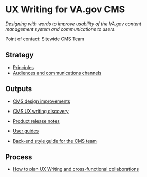 # UX Writing for VA.gov CMS
*Designing with words to improve usability of the VA.gov content management system and communications to users.*

Point of contact: Sitewide CMS Team

## Strategy

- [Principles](https://github.com/department-of-veterans-affairs/va.gov-team/blob/master/platform/cms/ux-writing/CMS-back-end-style-guide/principles.md)
- [Audiences and communications channels](https://github.com/department-of-veterans-affairs/va.gov-team/blob/master/platform/cms/ux-writing/audiences-communications/audiences-and-comms-channels.md)

## Outputs

- [CMS design improvements](https://github.com/department-of-veterans-affairs/va.gov-team/tree/master/platform/cms/ux-writing/CMS-design-improvements)

- [CMS UX writing discovery](https://github.com/department-of-veterans-affairs/va.gov-team/blob/master/platform/cms/ux-writing/ux-writing-discovery.md)

- [Product release notes](https://github.com/department-of-veterans-affairs/va.gov-team/tree/master/platform/cms/ux-writing/product-release-notes)

- [User guides](https://github.com/department-of-veterans-affairs/va.gov-team/tree/master/platform/cms/ux-writing/user-guides)

- [Back-end style guide for the CMS team](https://github.com/department-of-veterans-affairs/va.gov-team/blob/master/platform/cms/ux-writing/CMS-back-end-style-guide/)


## Process

- [How to plan UX Writing and cross-functional collaborations](https://github.com/department-of-veterans-affairs/va.gov-team/tree/master/platform/cms/ux-writing/process)


